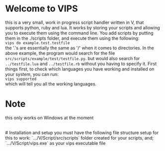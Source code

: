 # Welcome to VIPS

this is a very small, work in progress script handler written in V, that supports python, ruby and lua.
It works by storing your scripts and allowing you to execute them using the command line.
You add scripts by putting them in the ./scripts folder, and execute them using the following:
<br>
`vips do example.test.testfile`
<br>
the '.'s are essentially the same as '/' when it comes to directories.
In the above example, the program would search for the file `src/scripts/example/test/testfile.py`. but would also search for `../testfile.lua` and `../testfile.rb` without you having to specify it. First things first, to check which languages you have working and installed on your system, you can run:
<br>
`vips supported`
<br>
which will tell you all the working languages.

# Note
this only works on Windows at the moment

<br>
# Installation and setup
you must have the following file structure setup for this to work:
`.../V/Script/src/scripts` folder created for your scripts, and; <br>
`.../V/Script/vips.exe` as your vips executable file
